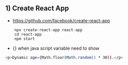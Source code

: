 ## 1) Create React App
- https://github.com/facebook/create-react-app
```
	npx create-react-app react-app
	cd react-app
	npm start
```
-  {} when java script variable need to show
```sh
<p>Dynamic age={Math.floor(Math.random() * 30)}.</p>
```




